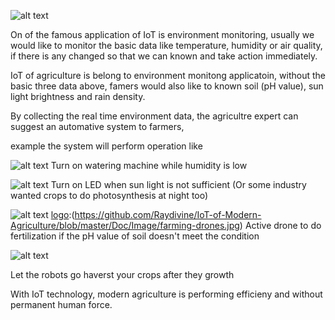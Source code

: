 
![alt text](https://github.com/Raydivine/IoT-of-Modern-Agriculture/blob/master/Doc/Image/Agriculture%20with%20IoT.png)

On of the famous application of IoT is environment monitoring, usually we would like to monitor the basic data like temperature, humidity or air quality, if there is any changed so that we can known and take action immediately.

IoT of agriculture is belong to environment monitong applicatoin, without the basic three data above, famers would also like to known 
soil (pH value), sun light brightness and rain density. 

By collecting the real time environment data, the agricultre expert can suggest an automative system to farmers,

example the system will perform operation like

![alt text](https://github.com/Raydivine/IoT-of-Modern-Agriculture/blob/master/Doc/Image/agriculture-watering.jpg)
Turn on watering machine while humidity is low

![alt text](https://github.com/Raydivine/IoT-of-Modern-Agriculture/blob/master/Doc/Image/LED_lighting_in_agriculture-667x328.jpg)
Turn on LED when sun light is not sufficient (Or some industry wanted crops to do photosynthesis at night too)

![alt text][logo]
[logo]:(https://github.com/Raydivine/IoT-of-Modern-Agriculture/blob/master/Doc/Image/farming-drones.jpg)
Active drone to do fertilization if the pH value of soil doesn't meet the condition

![alt text][logo]

[logo]:(https://github.com/Raydivine/IoT-of-Modern-Agriculture/blob/master/Doc/Image/harvest.jpg)
Let the robots go haverst your crops after they growth


With IoT technology, modern agriculture is performing efficieny and without permanent human force.






